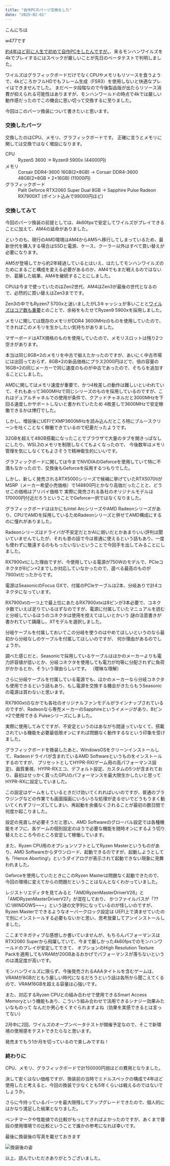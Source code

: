 ```yaml
---
title: "自作PCのパーツ交換をした"
date: "2025-02-01"
---
```


こんにちは

w477です


[約4年ほど前に人生で初めて自作PCをしたんですが、](https://kunduhoguretu.hatenablog.com/entry/2021/04/10/155837)、来るモンハンワイルズを4kでプレイするにはスペックが厳しいことが先日のベータテストで判明しました。

ワイルズはグラフィックボードだけでなくCPUやメモリもリソースを食うようで、4kどころかフルHDでもフレーム生成（FSR3）を使用しないと快適なプレイはできませんでした。
まだベータ段階なので今後製品版が出たらリソース消費が抑えられる可能性はありますが、モンハンワールドの時点で4kでは厳しい動作感だったのでこの機会に思い切って交換するに至りました。

今回はこのパーツ換装について書きたいと思います。


### 交換したパーツ
交換したのはCPU、メモリ、グラフィックボードです。
正確に言うとメモリに関しては交換ではなく増設になります。





<dl>
  <dt>CPU</dt>
  <dd>Ryzen5 3600 → Ryzen9 5900x (44000円)</dd>
  <dt>メモリ</dt>
  <dd>Corsair DDR4-3600 16GB(2×8GB) → Corsair DDR4-3600 48GB(2×8GB + 2×16GB) (11000円)</dd>
  <dt>グラフィックボード</dt>
  <dd>Palit Geforce RTX2060 Super Dual 8GB → Sapphire Pulse Radeon RX7900XT (ポイント込みで99000円ほど)</dd>
</dl>






### 交換してみて

今回のパーツ換装の前提としては、4k60fpsで安定してワイルズがプレイできることに加えて、AM4の延命がありました。

というのも、現行のAMD環境はAM4からAM5へ移行してしまっているため、最新世代を購入する場合はSSDと電源、ケース、クーラー以外はすべて買い替えが必要になります。

AM5が登場してから約2年経過しているとはいえ、はたしてモンハンワイルズのためにまるごと構成を変える必要があるのか、AM4でもまだ戦えるのではないか、葛藤した結果、AM4を継続することにしました。

CPUは今まで使っていたのはZen2世代、AM4はZen3が最後の世代となるので、必然的に買い替えはZen3までです。

Zen3の中でもRyzen7 5700xと迷いましたがL3キャッシュが多いことと[ワイルズはコア数も重要](https://chimolog.co/bto-mhws-specs/)とのことで、余裕をもたせてRyzen9 5900xを採用しました。

メモリに関しては既存のメモリがDDR4 3600MHzのものを使用していたので、できればこのメモリを生かしたい気持ちがありました。

マザーボードはATX規格のものを使用していたので、メモリスロットは残り2つ空きがあります。

本当は同じ8GB×2のメモリを中古で揃えたかったのですが、あいにく中古市場には出回っておらず、8GB×2の新品価格にプラス2000円ほどで、倍の容量の16GB×2の同じメーカーで同じ速度のものが中古であったので、そちらを追加することにしました。

AMDに関してはメモリ速度が重要で、かつ4枚差しの動作は難しいといわれていて、それもあって3600MHzで同じシリーズのものを採用しているのですが、これはデュアルチャネルでの使用が条件で、クアッドチャネルだと3000MHzを下回る速度しかサポートしないと書かれていたため
4枚差しで3600MHzで安定稼働できるかは博打でした。

しかし、増設後にUEFIでXMP3600MHzを読み込んだところ特にブルースクリーンを吐くことなく稼働できているので杞憂だったようです。

32GBを超えて48GB搭載になったことでブラウザで大量のタブを開きっぱなしにしたり、WSL2のメモリを制限しなくてもよくなったので、
今後数年はメモリ管理を気にしなくてもよさそうで精神衛生的にいいです。

グラフィックボードに関しては今までNVIDIAのGeforceを使用していて特に不満もなかったので、交換後もGeforceを採用するつもりでした。

しかし、新しく発売されるRTX5000シリーズで候補に挙げていたRTX5070tiがMSRP（メーカー希望小売価格）で148800円とかなり高価だったことと、どうせこの価格はアリバイ価格で
実際に発売される各社のオリジナルモデルは170000円付近だろうということでGeforce一択ではなくなりました。

グラフィックボードはほかにもIntel ArcシリーズやAMD Radeonシリーズがあり、CPUでAMDを採用しているためRadeonシリーズと併せてAMD構成にするのに憧れがありました。

Radeonシリーズはドライバが不安定だとかAIに弱いだとかあまりいい評判は聞いていませんでしたが、それも昔の話で今は普通に使えるという話もあり、一度も使わずに敬遠するのももったいないということで今回手を出してみることにしました。

RX7900xtにした理由ですが、今使用している電源が750Wのモデルで、PCIeコネクタが8ピン×2までしか対応していなかったので、選べる最高のものが7900xtだったからです。

電源はSeasonicのFocus GXで、付属のPCIeケーブルは2本、分岐ありで計4コネクタになっています。

RX7900xtの一つ上で最上位にあたるRX7900xtxは8ピンが3本必要で、コネクタ数でいえば足りているはずなのですが、電源に付属していたマニュアルを読むと分岐しているほうのコネクタは使用を控えてほしいとかいう
謎の注意書きが書かれていて躊躇し、XTモデルを選択しました。

分岐ケーブルを付属しておいてこの分岐を使うのはやめてほしいというのなら最初から分岐なしのケーブルを付属してほしいのですが、
何か理由があるのでしょうか。

調べた感じだと、Seasonicで採用しているケーブルはほかのメーカーよりも電力許容値が低いとか、分岐コネクタを使用しても電力が均等に分配されずに負荷がかかるとか、そういう理由らしいです。
（曖昧な理解）

さらに分岐ケーブルを付属している電源でも、ほかのメーカーなら分岐コネクタも使用できるという話もあり、もし電源を交換する機会がきたらもうSeasonicの電源は買わないと思います。

RX7900xtのなかでも各社のオリジナルファンモデルがラインナップされているのですが、Radeonなら専売メーカーのSapphireというイメージがあり、8ピン×2で使用できる
Pulseシリーズにしました。


実際に使用してみてですが、不安定というのはあながち間違っていなくて、搭載されている機能を必要最低限オンにすれば問題なく動作するなという印象を受けました。

グラフィックボードを換装したあと、WindowsOSをクリーンインストールして、Radeonドライバが含まれているAMD Softwareというものをインストールするのですが、
プリセットとしてHYPR-RX(ゲーム用の高パフォーマンス設定)、画質重視、HYPR-RXエコ、デフォルト設定、カスタムの5つが含まれており、最初はせっかく買ったGPUのパフォーマンスを最大限生かしたいと思ってHYPR-RXに設定していました。

この設定はゲームをしているときだけ効いてくれればいいのですが、普通のブラウジングなどの作業でも画面描画にいろいろな処理が走るせいでどうもうまく動いてくれずフリーズしてしまい、再起動を余儀なくされることが最初の数日間で何度か起こりました。

設定の見直しが必要そうだと思い、AMD Softwareのグローバル設定では各種機能をオフに、各ゲームの個別設定のほうで必要な機能を随時オンにするよう切り替えたところ今のところ安定して稼働しています。

また、Ryzen CPU用のオプションソフトとしてRyzen Masterというものがあり、AMD Softwareからダウンロード、起動できるのですが、起動しようとしても「Hence Aborting!」というダイアログが表示されて起動できない現象に見舞われました。

Geforceを使用していたときにこのRyzen Masterは問題なく起動できたので、今回の環境に変えてからの問題だということはなんとなくわかっていました。

レジストリエディタを見てみると「AMDRyzenMasterDriverV26」と「AMDRyzenMasterDriverV27」が混在しており、
かつファイルパスが「\??\C:\WINDOWS~~~」という謎の文字列になっているのが怪しいのですが、Ryzen Masterでできるようなオーバークロック設定は
UEFI上で済ませていたので別にインストールする必要もないかと思い、思考放棄してアンインストールしました。

ここまでネガティブな感想しか書いていませんが、もちろんパフォーマンスはRTX2060 Superから飛躍していて、今まで厳しかった4k60fpsでのモンハンワールドのプレイが安定してできて、
オプションのHigh Resolution Texture Packを適用してもVRAMが20GBあるおかげでパフォーマンスが落ちないというのは満足度が高いです。

モンハンワイルズに限らず、今後発売されるAAAタイトルを含むゲームは、VRAMが8GBだともう厳しい時代になるだろうという話は各所から聞こえてくるので、VRAM16GBを超える容量は心強いです。

また、対応するRyzen CPUとの組み合わせで使用できるSmart Access Memoryという機能もあり、こういう組み合わせで活用できるシナジー効果みたいなものって
なんだか男心をくすぐられますよね（効果を実感できるとは言ってない）

2月中に2回、ワイルズのオープンベータテストが開催予定なので、そこで新環境の使用感をテストできたらなと思います。

発売までもう1か月を切っているので楽しみですね！


### 終わりに

CPU、メモリ、グラフィックボードで計150000円弱ほどの費用となりました。

決して安くはない価格ですが、換装前の当時でミドルスペックの構成で4年ほど使用したと考えると、今回の換装で少なくとも5年くらいは戦えるのではないでしょうか。

さらに今持っているパーツを最大限残してアップグレードできたので、個人的にはかなり満足した結果となりました。

ベンチマークや性能値での比較がもっとできればよかったのですが、あくまで普段の使用環境での比較ということで誰かの参考になれば幸いです。

最後に換装後の写真を載せておきます

![換装後の姿](/images/2025/02/upgrademypc2025/upgrademypc.JPG)

以上、読んでいただきありがとうございました。